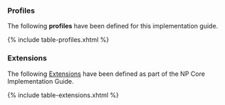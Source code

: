 
### Profiles

The following **profiles** have been defined for this implementation guide.  

{% include table-profiles.xhtml %}


### Extensions
The following [Extensions](https://hl7.org/fhir/extensibility.html) have been defined as part of the NP Core Implementation Guide. 
<!-- A registry of standard extensions can be found in the FHIR specification, and additional extensions may be registered on the HL7 FHIR registry at http://hl7.org/fhir/registry. -->

{% include table-extensions.xhtml %}

